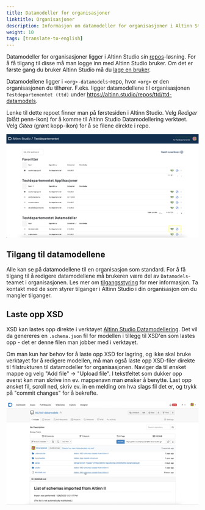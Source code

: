 ```yaml
---
title: Datamodeller for organisasjoner
linktitle: Organisasjoner
description: Informasjon om datamodeller for organisasjoner i Altinn Studio
weight: 10
tags: [translate-to-english]
---
```


Datamodeller for organisasjoner ligger i Altinn Studio sin [repos][1]-løsning.
For å få tilgang til disse må man logge inn med Altinn Studio bruker. Om det er første gang du bruker Altinn Studio
må du [lage en bruker][2].

Datamodellene ligger i `<org>-datamodels`-repo, hvor `<org>` er den organisasjonen du tilhører. 
F.eks. ligger datamodellene til organisasjonen `Testdepartementet (ttd)` under 
https://altinn.studio/repos/ttd/ttd-datamodels.

Lenke til dette repoet finner man på førstesiden i Altinn Studio. Velg _Rediger_ (blått penn-ikon) for å komme til 
Altinn Studio Datamodellering verktøet. Velg _Gitea_ (grønt kopp-ikon) for å se filene direkte i repo.

![Oversikt over datamodell-repo](./datamodels-dashboard.png "Oversikt over datamodell-repo")

## Tilgang til datamodellene

Alle kan se på datamodellene til en organisasjon som standard. For å få tilgang til å redigere datamodellene må brukeren
være del av `Datamodels`-teamet i organisasjonen. Les mer om [tilgangsstyring][3] for mer informasjon.
Ta kontakt med de som styrer tilganger i Altinn Studio i din organisasjon om du mangler tilganger. 


## Laste opp XSD
XSD kan lastes opp direkte i verktøyet [Altinn Studio Datamodellering][4]. Det vil da genereres en `.schema.json` fil
for modellen i tillegg til XSD'en som lastes opp - det er denne filen man jobber med i verktøyet.

Om man kun har behov for å laste opp XSD for lagring, og ikke skal bruke verktøyet for å redigere modellen, må man også 
laste opp XSD-filer direkte til filstrukturen til datamodeller for organisasjonen. Naviger da til ønsket mappe og velg 
"Add file" -> "Upload file". I tekstfeltet som dukker opp øverst kan man skrive inn ev. mappenavn man ønsker å benytte.
Last opp ønsket fil, scroll ned, skriv ev. in en melding om hva slags fil det er, og trykk på "commit changes"
for å bekrefte.

![Last opp XSD direkte til `<org>-datamodels` repo](./file-upload.gif "Last opp XSD direkte til <org>-datamodels repo")

[1]: https://altinn.studio/repos
[2]: /nb/app/getting-started/create-user/
[3]: /nb/app/guides/access-management/studio/
[4]: ../data-modeling/
